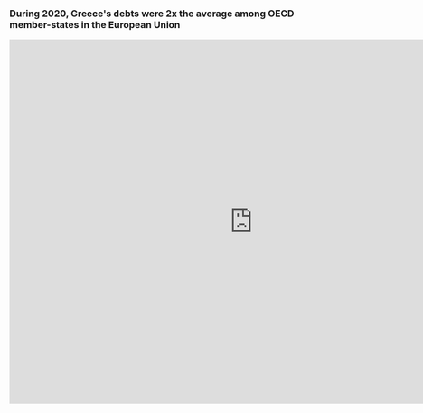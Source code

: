 ### During 2020, Greece's debts were 2x the average among OECD member-states in the European Union 

<iframe 
        src="https://data.oecd.org/chart/6Obf" 
        width="860" height="645" 
        style="border: 0" 
        mozallowfullscreen="true" 
        webkitallowfullscreen="true" 
        allowfullscreen="true"
        ><a 
            href="https://data.oecd.org/chart/6Obf" 
            target="_blank">OECD Chart: General government debt, Total, % of GDP, Annual, 2020
        </a
></iframe>
